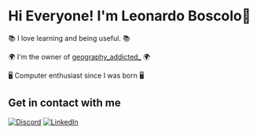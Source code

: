 # Hi Everyone! I'm Leonardo Boscolo👋

📚 I love learning and being useful. 📚

🌍 I'm the owner of [geography_addicted_]("https://www.instagram.com/geography_addicted_/") 🌍

🖥️ Computer enthusiast since I was born 🖥️

## Get in contact with me

[![Discord](https://img.shields.io/badge/Discord-%237289DA.svg?&style=for-the-badge&logo=discord&logoColor=white)](https://discord.gg/kaWATNCnzf)
[![LinkedIn](https://img.shields.io/badge/LinkedIn-%230077B5.svg?&style=for-the-badge&logo=linkedin&logoColor=white)](https://www.linkedin.com/in/leonardo-boscolo-gioachina-5613a3232/)

<!---
Gioack/Gioack is a ✨ special ✨ repository because its `README.md` (this file) appears on your GitHub profile.
You can click the Preview link to take a look at your changes.
--->
